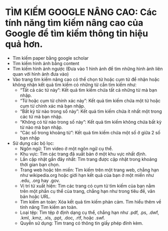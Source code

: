 # TÌM KIẾM GOOGLE NÂNG CAO: Các tính năng tìm kiếm nâng cao của Google để tìm kiếm thông tin hiệu quả hơn.
- Tìm kiếm paper bằng google scholar
- Tìm kiếm hình ảnh bằng content
- Tìm kiếm hình ảnh ngược (Đưa vào 1 hình ảnh để tìm những hình ảnh liên quan với hình ảnh đưa vào)
- Vào trang tìm kiếm nâng cao có thể chọn từ hoặc cụm từ để nhận hoặc không nhận kết quả tìm kiếm có những từ cần tìm kiếm như:
  - “Tất cả các từ này”: Kết quả tìm kiếm chứa tất cả những từ mà bạn nhập.
  - “Từ hoặc cụm từ chính xác này”: Kết quả tìm kiếm chứa một từ hoặc cụm từ chính xác mà bạn nhập.
  - “Bất kỳ từ nào trong số này”: Kết quả tìm kiếm chứa ít nhất một trong các từ mà bạn nhập.
  - “Không có từ nào trong số này”: Kết quả tìm kiếm không chứa bất kỳ từ nào mà bạn nhập.
  - “Các số trong khoảng từ”: Kết quả tìm kiếm chứa một số ở giữa 2 số bạn nhập
- Sử dụng các bộ lọc:
  - Ngôn ngữ: Tìm video ở một ngôn ngữ cụ thể.
  - Khu vực: Tìm các trang đã xuất bản ở một khu vực nhất định.
  - Lần cập nhật gần đây nhất: Tìm trang được cập nhật trong khoảng thời gian bạn chọn.
  - Trang web hoặc tên miền: Tìm kiếm trên một trang web, chẳng hạn như wikipedia.org hoặc giới hạn kết quả của bạn ở một miền như .edu, .org hay .gov.
  - Vị trí từ xuất hiện: Tìm các trang có cụm từ tìm kiếm của bạn nằm trên một phần cụ thể của trang, chẳng hạn như trong tiêu đề, văn bản hoặc URL.
  - Tìm kiếm an toàn: Xóa kết quả tìm kiếm phản cảm. Tìm hiểu thêm về tính năng Tìm kiếm an toàn.
  - Loại tệp: Tìm tệp ở định dạng cụ thể, chẳng hạn như .pdf, .ps, .dwf, .kml, .kmz, .xls, .ppt, .doc, .rtf, hoặc .swf.
  - Quyền sử dụng: Tìm trang có thông tin giấy phép đính kèm.
